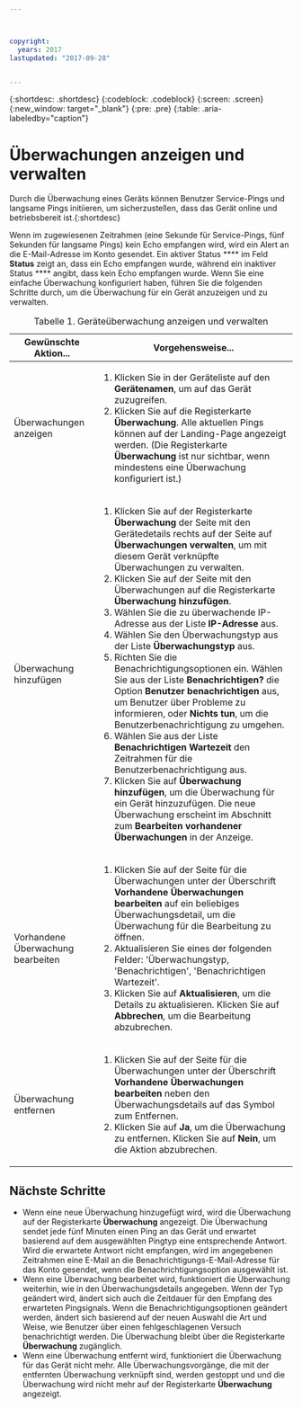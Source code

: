 ```yaml
---



copyright:
  years: 2017
lastupdated: "2017-09-28"


---
```


{:shortdesc: .shortdesc}
{:codeblock: .codeblock}
{:screen: .screen}
{:new_window: target="_blank"}
{:pre: .pre}
{:table: .aria-labeledby="caption"}

# Überwachungen anzeigen und verwalten

Durch die Überwachung eines Geräts können Benutzer Service-Pings und langsame Pings initiieren, um sicherzustellen, dass das Gerät online und betriebsbereit ist.{:shortdesc}

Wenn im zugewiesenen Zeitrahmen (eine Sekunde für Service-Pings, fünf Sekunden für langsame Pings) kein Echo empfangen wird, wird ein Alert an die E-Mail-Adresse
im Konto gesendet. Ein aktiver Status **** im Feld **Status** zeigt an, dass ein Echo empfangen wurde, während ein inaktiver Status ****
angibt, dass kein Echo empfangen wurde. Wenn Sie eine einfache Überwachung konfiguriert haben, führen Sie die folgenden Schritte durch, um die Überwachung für ein Gerät anzuzeigen und zu verwalten.

   <table>
   <CAPTION>Tabelle 1. Geräteüberwachung anzeigen und verwalten</CAPTION>
   <THEAD>
   <TR>
   <th>Gewünschte Aktion...</th>
   <th>Vorgehensweise...</th>
   </TR>
   </THEAD>
   <TBODY>
   <tr>
   <td>Überwachungen anzeigen</td>
   <td>
   <ol>
   <li>Klicken Sie in der Geräteliste auf den <b>Gerätenamen</b>, um auf das Gerät zuzugreifen.</li>
   <li>Klicken Sie auf die Registerkarte <b>Überwachung</b>. Alle aktuellen Pings können auf der Landing-Page angezeigt werden. (Die Registerkarte <b>Überwachung</b> ist nur sichtbar, wenn mindestens eine Überwachung konfiguriert ist.)</li>
   </ol>
   </td>
   </tr>
   <tr>
   <td>Überwachung hinzufügen</td>
   <td>
   <ol>
   <li>Klicken Sie auf der Registerkarte <b>Überwachung</b> der Seite mit den Gerätedetails rechts auf der Seite auf <b>Überwachungen verwalten</b>, um mit diesem Gerät verknüpfte Überwachungen zu verwalten.</li>
   <li>Klicken Sie auf der Seite mit den Überwachungen auf die Registerkarte <b>Überwachung hinzufügen</b>.</li>
   <li>Wählen Sie die zu überwachende IP-Adresse aus der Liste <b>IP-Adresse</b> aus.</li>
   <li>Wählen Sie den Überwachungstyp aus der Liste <b>Überwachungstyp</b> aus.</li>
   <li>Richten Sie die Benachrichtigungsoptionen ein. Wählen Sie aus der Liste <b>Benachrichtigen?</b> die Option <b>Benutzer benachrichtigen</b> aus, um Benutzer über Probleme zu informieren, oder <b>Nichts tun</b>, um die Benutzerbenachrichtigung zu umgehen.</li>
   <li>Wählen Sie aus der Liste <b>Benachrichtigen Wartezeit</b> den Zeitrahmen für die Benutzerbenachrichtigung aus.</li>
   <li>Klicken Sie auf <b>Überwachung hinzufügen</b>, um die Überwachung für ein Gerät hinzuzufügen. Die neue Überwachung erscheint im Abschnitt zum <b>Bearbeiten vorhandener Überwachungen</b> in der Anzeige.</li>
   </ol>
   </td>
   </tr>
   <tr>
   <td>Vorhandene Überwachung bearbeiten</td>
   <td>
   <ol>
   <li>Klicken Sie auf der Seite für die Überwachungen unter der Überschrift <b>Vorhandene Überwachungen bearbeiten</b> auf ein beliebiges Überwachungsdetail, um die Überwachung für die Bearbeitung zu öffnen.</li>
   <li>Aktualisieren Sie eines der folgenden Felder: 'Überwachungstyp, 'Benachrichtigen', 'Benachrichtigen Wartezeit'.</li>
   <li>Klicken Sie auf <b>Aktualisieren</b>, um die Details zu aktualisieren. Klicken Sie auf <b>Abbrechen</b>, um die Bearbeitung abzubrechen.</li>
   </ol>
   </td>
   </tr>
   <tr>
   <td>Überwachung entfernen</td>
   <td>
   <ol>
   <li>Klicken Sie auf der Seite für die Überwachungen unter der Überschrift <b>Vorhandene Überwachungen bearbeiten</b> neben den Überwachungsdetails auf das Symbol zum Entfernen.</li>
   <li>Klicken Sie auf <b>Ja</b>, um die Überwachung zu entfernen. Klicken Sie auf <b>Nein</b>, um die Aktion abzubrechen.</li>
   </ol>
   </td>
   </tr>
   </TBODY>
   </table>
   
## Nächste Schritte
   
- Wenn eine neue Überwachung hinzugefügt wird, wird die Überwachung auf der Registerkarte **Überwachung** angezeigt. Die Überwachung sendet jede fünf Minuten einen Ping an das Gerät und erwartet basierend auf dem ausgewählten Pingtyp eine entsprechende Antwort. Wird die erwartete Antwort nicht empfangen, wird im angegebenen Zeitrahmen eine E-Mail an die Benachrichtigungs-E-Mail-Adresse für das Konto gesendet, wenn die Benachrichtigungsoption ausgewählt ist.
- Wenn eine Überwachung bearbeitet wird, funktioniert die Überwachung weiterhin, wie in den Überwachungsdetails angegeben. Wenn der Typ geändert wird, ändert sich auch die Zeitdauer für den Empfang des erwarteten Pingsignals. Wenn die Benachrichtigungsoptionen geändert werden, ändert sich basierend auf der neuen Auswahl die Art und Weise, wie Benutzer über einen fehlgeschlagenen Versuch benachrichtigt werden. Die Überwachung bleibt über die Registerkarte **Überwachung** zugänglich.
- Wenn eine Überwachung entfernt wird, funktioniert die Überwachung für das Gerät nicht mehr. Alle Überwachungsvorgänge, die mit der entfernten Überwachung verknüpft sind, werden gestoppt und und die Überwachung wird nicht mehr auf der Registerkarte **Überwachung** angezeigt.
